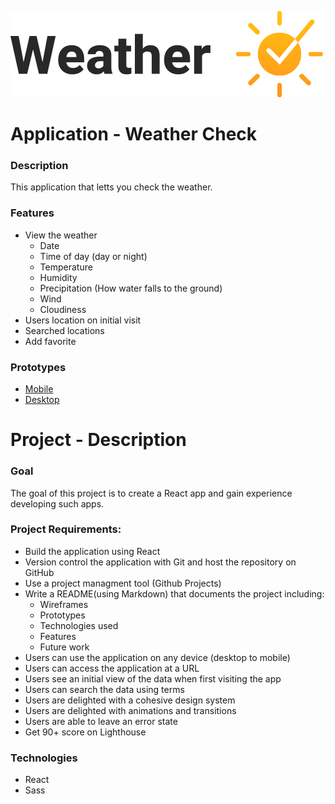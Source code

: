 ![logo](https://github.com/TheFlyingWhale/Weather-Check/blob/main/src/common/images/logo/logo.png?raw=true)

# Application - Weather Check

### Description
This application that letts you check the weather.

### Features
* View the weather
    * Date
    * Time of day (day or night)
    * Temperature
    * Humidity
    * Precipitation (How water falls to the ground)
    * Wind
    * Cloudiness
* Users location on initial visit
* Searched locations
* Add favorite

### Prototypes
* [Mobile](https://www.figma.com/proto/5Z9OpTUKIng9I18X2MzSy7/Weather-Check-Mobile?node-id=1%3A3&viewport=891%2C559%2C0.7920467257499695&scaling=scale-down)
* [Desktop](https://www.figma.com/proto/46yIyHXA97V9rZAAUnB26w/Weather-Check-Desktop?node-id=1%3A2&viewport=908%2C593%2C0.7569600343704224&scaling=min-zoom)
# Project - Description
### Goal
The goal of this project is to create a React app and gain experience developing such apps.

### Project Requirements:
* Build the application using React
* Version control the application with Git and host the repository on GitHub
* Use a project managment tool (Github Projects)
* Write a README(using Markdown) that documents the project including:
    * Wireframes
    * Prototypes
    * Technologies used
    * Features
    * Future work
* Users can use the application on any device (desktop to mobile)
* Users can access the application at a URL
* Users see an initial view of the data when first visiting the app
* Users can search the data using terms
* Users are delighted with a cohesive design system
* Users are delighted with animations and transitions
* Users are able to leave an error state
* Get 90+ score on Lighthouse

### Technologies
* React
* Sass